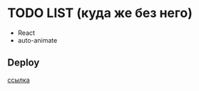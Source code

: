 # TODO LIST (куда же без него)

- React
- auto-animate

## Deploy

[ссылка](https://todo-pink-six.vercel.app/)

###
